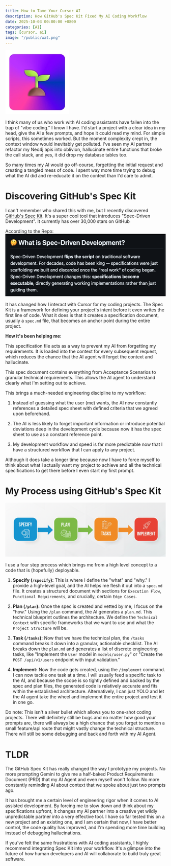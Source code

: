 ```yaml
---
title: How to Tame Your Cursor AI
description: How GitHub's Spec Kit Fixed My AI Coding Workflow
date: 2025-10-03 00:00:00 +0800
categories: [AI]
tags: [cursor, ai]
image: "/public/wat.png"
---
```


![spec_kit.webp](/public/spec_kit.webp)

I think many of us who work with AI coding assistants have fallen into the trap of "vibe coding." I know I have. I'd start a project with a clear idea in my head, give the AI a few prompts, and hope it could read my mind. For simple scripts, this sometimes worked. But the moment complexity crept in, the context window would inevitably get polluted. I've seen my AI partner refactor my Neo4j apis into oblivion, hallucinate entire functions that broke the call stack, and yes, it did drop my database tables too.

So many times my AI would go off-course, forgetting the initial request and creating a tangled mess of code. I spent way more time trying to debug what the AI did and re-educate it on the context than I'd care to admit. 

# Discovering GitHub's Spec Kit

I can't remember who shared this with me, but I recently discovered [GitHub's Spec Kit](https://github.com/github/spec-kit). It's a super cool tool that introduces "Spec-Driven Development". It currently has over 30,000 stars on GitHub

According to the Repo:
![SDD](/public/SDD.png)


It has changed how I interact with Cursor for my coding projects. The Spec Kit is a framework for defining your project's intent before it even writes the first line of code. What it does is that it creates a specification document, usually a `spec.md` file, that becomes an anchor point during the entire project.

**How it's been helping me:**

This specification file acts as a way to prevent my AI from forgetting my requirements. It is loaded into the context for every subsequent request, which reduces the chance that the AI agent will forget the context and hallucinate.

This spec document contains everything from Acceptance Scenarios to granular technical requirements. This allows the AI agent to understand clearly what I'm setting out to achieve.

This brings a much-needed engineering discipline to my workflow:

1. Instead of guessing what the user (me) wants, the AI now constantly references a detailed spec sheet with defined criteria that we agreed upon beforehand.
 
2. The AI is less likely to forget important information or introduce potential deviations deep in the development cycle because now it has the spec sheet to use as a constant reference point.

3. My development workflow and speed is far more predictable now that I have a structured workflow that I can apply to any project. 
   
Although it does take a longer time because now I have to force myself to think about what I actually want my project to achieve and all the technical specifications to get there before I even start my first prompt. 

# My Process using GitHub's Spec Kit

![SPTI](/public/SPTI.png)

I use a four step process which brings me from a high level concept to a code that is (hopefully) deployable. 

1. **Specify (`/specify`):** This is where I define the "what" and "why." I provide a high-level goal, and the AI helps me flesh it out into a `spec.md` file. It creates a structured document with sections for `Execution Flow`, `Functional Requirements`, and crucially, certain `Edge Cases`.

2. **Plan (`/plan`):** Once the spec is created and vetted by me, I focus on the "how." Using the `/plan` command, the AI generates a `plan.md`. This technical blueprint outlines the architecture. We define the `Technical Context` with specific frameworks that we want to use and what the `Project Structure` will be.

3. **Task (`/tasks`):** Now that we have the technical plan, the `/tasks` command breaks it down into a granular, actionable checklist. The AI breaks down the `plan.md` and generates a list of discrete engineering tasks, like "Implement the `User` model in `models/user.py`" or "Create the `POST /api/v1/users` endpoint with input validation."

4. **Implement:** Now the code gets created, using the `/implement` command. I can now tackle one task at a time. I will usually feed a specific task to the AI, and because the scope is so tightly defined and backed by the spec and plan files, the generated code is relatively accurate and fits within the established architecture. Alternatively, I can just YOLO and let the AI agent take the wheel and implement the entire project and test it in one go. 

Do note: This isn't a silver bullet which allows you to one-shot coding projects. There will definitely still be bugs and no matter how good your prompts are, there will always be a high chance that you forget to mention a small feature/api route that might vastly change the technical structure. There will still be some debugging and back and forth with my AI Agent.

# TLDR

The GitHub Spec Kit has really changed the way I prototype my projects. No more prompting Gemini to give me a half-baked Product Requirements Document (PRD) that my AI Agent and even myself won't follow. No more constantly reminding AI about context that we spoke about just two prompts ago. 

It has brought me a certain level of engineering rigor when it comes to AI assisted development. By forcing me to slow down and think about my specifications upfront, it changes my AI partner into a creative yet wildly unpredictable partner into a very effective tool. I have so far tested this on a new project and an existing one, and I am certain that now, I have better control, the code quality has improved, and I'm spending more time building instead of debugging hallucinations. 

If you've felt the same frustrations with AI coding assistants, I highly recommend integrating Spec Kit into your workflow. It's a glimpse into the future of how human developers and AI will collaborate to build truly great software.